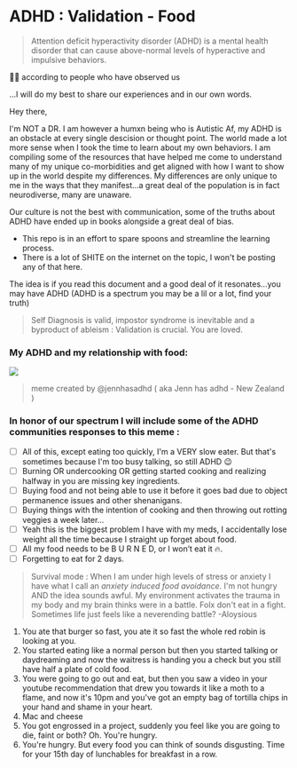 # ADHD : Validation - Food
> Attention deficit hyperactivity disorder (ADHD) is a mental health disorder that can cause above-normal levels of hyperactive and impulsive behaviors. 

☝🏾 according to people who have observed us

...I will do my best to share our experiences and in our own words.  

Hey there, 

I'm NOT a DR. I am however a humxn being who is Autistic Af, my ADHD is an obstacle at every single descision or thought point. The world made a lot more sense when I took the time to learn about my own behaviors. I am compiling some of the resources that have helped me come to understand many of my unique co-morbidities and get aligned with how I want to show up in the world despite my differences. My differences are only unique to me in the ways that they manifest...a great deal of the population is in fact neurodiverse, many are unaware.

Our culture is not the best with communication, some of the truths about ADHD have ended up in books alongside a great deal of bias. 
  + This repo is in an effort to spare spoons and streamline the learning process. 
  + There is a lot of SHITE on the internet on the topic, I won't be posting any of that here. 

The idea is if you read this document and a good deal of it resonates...you may have ADHD (ADHD is a spectrum you may be a lil or a lot, find your truth)
> Self Diagnosis is valid, impostor syndrome is inevitable and a byproduct of ableism : Validation is crucial. You are loved.



### My ADHD and my relationship with food: 
![](https://scontent-sea1-1.xx.fbcdn.net/v/t1.6435-9/p843x403/127630003_173506401121194_4346040068243724709_n.jpg?_nc_cat=104&ccb=1-3&_nc_sid=84a396&_nc_ohc=jozqvQriF8YAX__Efki&_nc_ht=scontent-sea1-1.xx&tp=6&oh=9edcedade30d200c9df57d75c498befe&oe=60D30CC9)

> meme created by @jennhasadhd ( aka Jenn has adhd - New Zealand )

### In honor of our spectrum I will include some of the ADHD communities responses to this meme :

- [ ] All of this, except eating too quickly, I'm a VERY slow eater. But that's sometimes because I'm too busy talking, so still ADHD 😉
- [ ] Burning OR undercooking OR getting started cooking and realizing halfway in you are missing key ingredients.
- [ ] Buying food and not being able to use it before it goes bad due to object permanence issues and other shenanigans.
- [ ] Buying things with the intention of cooking and then throwing out rotting veggies a week later...
- [ ] Yeah this is the biggest problem I have with my meds, I accidentally lose weight all the time because I straight up forget about food.
- [ ] All my food needs to be B U R N E D, or I won’t eat it 🔥.
- [ ] Forgetting to eat for 2 days.
> Survival mode : When I am under high levels of stress or anxiety I have what I call an *anxiety induced food avoidance*. I'm not hungry AND the idea sounds awful. My environment activates the trauma in my body and my brain thinks were in a battle. Folx don't eat in a fight. Sometimes life just feels like a neverending battle? -Aloysious 

1. You ate that burger so fast, you ate it so fast the whole red robin is looking at you.
2. You started eating like a normal person but then you started talking or daydreaming and now the waitress is handing you a check but you still have half a plate of cold food.
3. You were going to go out and eat, but then you saw a video in your youtube recommendation that drew you towards it like a moth to a flame, and now it's 10pm and you've got an empty bag of tortilla chips in your hand and shame in your heart.
4. Mac and cheese
5. You got engrossed in a project, suddenly you feel like you are going to die, faint or both? Oh. You're hungry.
6. You're hungry. But every food you can think of sounds disgusting. Time for your 15th day of lunchables for breakfast in a row.
